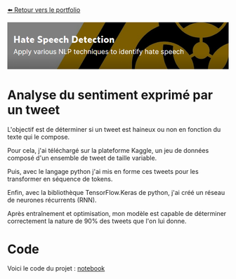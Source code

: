 [:arrow_left: Retour vers le portfolio](https://github.com/ThibaultLanthiez/Portfolio)

<img src="https://github.com/ThibaultLanthiez/Analyse-sentiment-tweet/blob/main/image-dataset.PNG" width="100%" and height="80%"/>

# Analyse du sentiment exprimé par un tweet

L'objectif est de déterminer si un tweet est haineux ou non en fonction du texte qui le compose.

Pour cela, j'ai téléchargé sur la plateforme Kaggle, un jeu de données composé d'un ensemble de tweet de taille variable.

Puis, avec le langage python j'ai mis en forme ces tweets pour les transformer en séquence de tokens.

Enfin, avec la bibliothèque TensorFlow.Keras de python, j'ai créé un réseau de neurones récurrents (RNN). 

Après entraînement et optimisation, mon modèle est capable de déterminer correctement la nature de 90% des tweets que l'on lui donne.

# Code

Voici le code du projet : [notebook](https://github.com/ThibaultLanthiez/Analyse-sentiment-tweet/blob/main/Projet_9_Analyse_de_sentiment_Message_haineux.ipynb)
